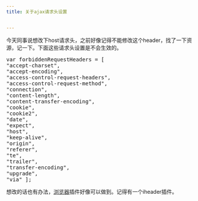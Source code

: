 ```yaml
---
title: 关于ajax请求头设置


---
```

今天同事说想改下host请求头，之前好像记得不能修改这个header，找了一下资源，记一下。下面这些请求头设置是不会生效的。

<pre class="EnlighterJSRAW" data-enlighter-language="null">var forbiddenRequestHeaders = [
"accept-charset",
"accept-encoding",
"access-control-request-headers",
"access-control-request-method",
"connection",
"content-length",
"content-transfer-encoding",
"cookie",
"cookie2",
"date",
"expect",
"host",
"keep-alive",
"origin",
"referer",
"te",
"trailer",
"transfer-encoding",
"upgrade",
"via" ];</pre>

想改的话也有办法，[浏览器](https://www.w3cdoc.com)插件好像可以做到。记得有一个iheader插件。
